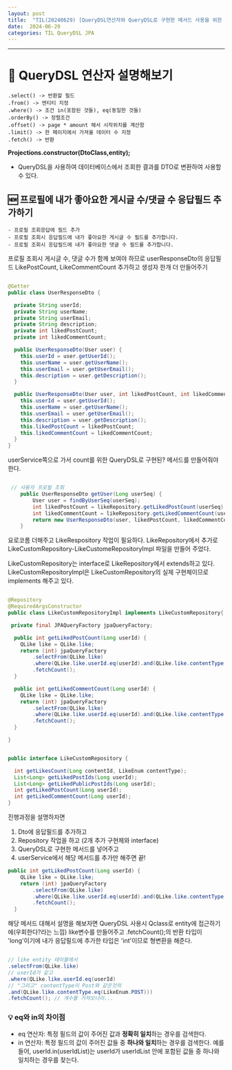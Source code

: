 ```yaml
---
layout: post
title:  "TIL(20240629) [QueryDSL연산자와 QueryDSL로 구현한 메서드 사용을 위한 Repository작업]"
date:  2024-06-29
categories: TIL QueryDSL JPA
---
```


---------------------------------------------------------------------

# 📌 QueryDSL 연산자 설명해보기

```
.select() -> 반환할 필드
.from() -> 엔티티 지정
.where() -> 조건 in(포함된 것들), eq(동일한 것들)
.orderBy() -> 정렬조건 
.offset() -> page * amount 해서 시작위치를 계산함 
.limit() -> 한 페이지에서 가져올 데이터 수 지정
.fetch() -> 반환
```

**Projections.constructor(DtoClass,entity);**
- QueryDSL을 사용하여 데이터베이스에서 조회한 결과를 DTO로 변환하여 사용할 수 있다.


##  **🆕 프로필에 내가 좋아요한 게시글 수/댓글 수 응답필드 추가하기**
    - 프로필 조회응답에 필드 추가
    - 프로필 조회시 응답필드에 내가 좋아요한 게시글 수 필드를 추가합니다.
    - 프로필 조회시 응답필드에 내가 좋아요한 댓글 수 필드를 추가합니다.

프로필 조회시 게시글 수, 댓글 수가 함께 보여야 하므로
userResponseDto의 응답필드 LikePostCount, LikeCommentCount 추가하고 생성자 한개 더 만들어주기

```java

@Getter
public class UserResponseDto {

  private String userId;
  private String userName;
  private String userEmail;
  private String description;
  private int likedPostCount;
  private int likedCommentCount;

  public UserResponseDto(User user) {
    this.userId = user.getUserId();
    this.userName = user.getUserName();
    this.userEmail = user.getUserEmail();
    this.description = user.getDescription();
  }

  public UserResponseDto(User user, int likedPostCount, int likedCommentCount) {
    this.userId = user.getUserId();
    this.userName = user.getUserName();
    this.userEmail = user.getUserEmail();
    this.description = user.getDescription();
    this.likedPostCount = likedPostCount;
    this.likedCommentCount = likedCommentCount;
  }
}

```

userService쪽으로 가서 count를 위한 QueryDSL로 구현된? 메서드를 만들어줘야 한다. 

```java

 // 사용자 프로필 조회
    public UserResponseDto getUser(Long userSeq) {
        User user = findByUserSeq(userSeq);
        int likedPostCount = likeRepository.getLikedPostCount(userSeq);
        int likedCommentCount = likeRepository.getLikedCommentCount(userSeq);
        return new UserResponseDto(user, likedPostCount, likedCommentCount);
    }

```

요로코롬 더해주고 LikeRespository 작업이 필요하다.
LikeRepository에서 추가로 LikeCustomRepository-LikeCustomeRepositoryImpl 파일을 만들어 주었다. 

LikeCustomRepository는 interface로 LikeRepository에서 extends하고 있다. LikeCustomRepositoryImpl은 LikeCustomRepository의 실제 구현체이므로 implements 해주고 있다. 


```java

@Repository
@RequiredArgsConstructor
public class LikeCustomRepositoryImpl implements LikeCustomRepository{

 private final JPAQueryFactory jpaQueryFactory;

  public int getLikedPostCount(Long userId) {
    QLike like = QLike.like;
    return (int) jpaQueryFactory
        .selectFrom(QLike.like)
        .where(QLike.like.userId.eq(userId).and(QLike.like.contentType.eq(LikeEnum.POST)))
        .fetchCount();
  }

  public int getLikedCommentCount(Long userId) {
    QLike like = QLike.like;
    return (int) jpaQueryFactory
        .selectFrom(QLike.like)
        .where(QLike.like.userId.eq(userId).and(QLike.like.contentType.eq(LikeEnum.COMMENT)))
        .fetchCount();
  }

}
```

```java

public interface LikeCustomRepository {

  int getLikesCount(Long contentId, LikeEnum contentType);
  List<Long> getLikedPostIds(Long userId);
  List<Long> getLikedPublicPostIds(Long userId);
  int getLikedPostCount(Long userId);
  int getLikedCommentCount(Long userId);
}

```

진행과정을 설명하자면

1. Dto에 응답필드를 추가하고
2. Repository 작업을 하고 (2개 추가 구현체와 interface)
3. QueryDSL로 구현한 메서드를 넣어주고
4. userService에서 해당 메서드를 추가만 해주면 끝!

```java
public int getLikedPostCount(Long userId) {
    QLike like = QLike.like;
    return (int) jpaQueryFactory
        .selectFrom(QLike.like)
        .where(QLike.like.userId.eq(userId).and(QLike.like.contentType.eq(LikeEnum.POST)))
        .fetchCount();
  }

```

해당 메서드 대해서 설명을 해보자면
QueryDSL 사용시 Qclass로 entity에 접근하기에(우회한다?라는 느낌) like변수를 만들어주고 .fetchCount();의 반환 타입이 'long'이기에 내가 응답필드에 추가한 타입은 'int'이므로 형변환을 해준다.

```java

// like entity 테이블에서 
.selectFrom(QLike.like)
// userId가 같고
.where(QLike.like.userId.eq(userId)
// "그리고" contentType이 Post와 같은것의
.and(QLike.like.contentType.eq(LikeEnum.POST)))
.fetchCount(); // 개수를 가져오너라... 

```

### 💡 eq와 in의 차이점

- eq 연산자: 특정 필드의 값이 주어진 값과 **정확히 일치**하는 경우를 검색한다. 
- in 연산자: 특정 필드의 값이 주어진 값들 중 **하나와 일치**하는 경우를 검색한다. 예를 들어, userId.in(userIdList)는 userId가 userIdList 안에 포함된 값들 중 하나와 일치하는 경우를 찾는다.
